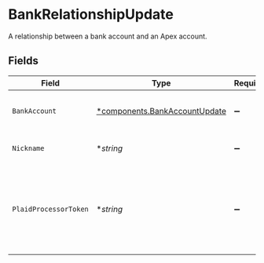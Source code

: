 # BankRelationshipUpdate

A relationship between a bank account and an Apex account.


## Fields

| Field                                                                                       | Type                                                                                        | Required                                                                                    | Description                                                                                 | Example                                                                                     |
| ------------------------------------------------------------------------------------------- | ------------------------------------------------------------------------------------------- | ------------------------------------------------------------------------------------------- | ------------------------------------------------------------------------------------------- | ------------------------------------------------------------------------------------------- |
| `BankAccount`                                                                               | [*components.BankAccountUpdate](../../models/components/bankaccountupdate.md)               | :heavy_minus_sign:                                                                          | A representation of a bank account.                                                         |                                                                                             |
| `Nickname`                                                                                  | **string*                                                                                   | :heavy_minus_sign:                                                                          | The nickname of the bank relationship.                                                      | My Primary Bank                                                                             |
| `PlaidProcessorToken`                                                                       | **string*                                                                                   | :heavy_minus_sign:                                                                          | A processor token from Plaid (vendor). Required if using `PLAID_TOKEN` verification method. | processor-sandbox-b03434a75-801-4000-990c-eb404cc                                           |